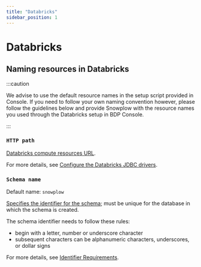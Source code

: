 ```yaml
---
title: "Databricks"
sidebar_position: 1
---
```


# Databricks

## Naming resources in Databricks

:::caution

We advise to use the default resource names in the setup script provided in Console. If you need to follow your own naming convention however, please follow the guidelines below and provide Snowplow with the resource names you used through the Databricks setup in BDP Console.

:::

### `HTTP path`

[Databricks compute resources URL](https://docs.databricks.com/integrations/jdbc-odbc-bi.html#building-the-connection-url-for-the-databricks-driver).

For more details, see [Configure the Databricks JDBC drivers](https://docs.databricks.com/integrations/jdbc-odbc-bi.html).

### `Schema name`

Default name: `snowplow`

[Specifies the identifier for the schema](https://docs.databricks.com/sql/language-manual/sql-ref-names.html#schema-name); must be unique for the database in which the schema is created.

The schema identifier needs to follow these rules:
- begin with a letter, number or underscore character
- subsequent characters can be alphanumeric characters, underscores, or dollar signs

For more details, see [Identifier Requirements](https://docs.databricks.com/sql/language-manual/sql-ref-identifiers.html).